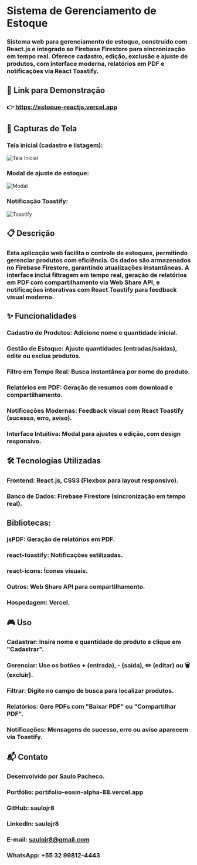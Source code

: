 # Sistema de Gerenciamento de Estoque

### Sistema web para gerenciamento de estoque, construído com React.js e integrado ao Firebase Firestore para sincronização em tempo real. Oferece cadastro, edição, exclusão e ajuste de produtos, com interface moderna, relatórios em PDF e notificações via React Toastify.

## 🔗 Link para Demonstração

### 👉 https://estoque-reactjs.vercel.app

## 📸 Capturas de Tela

### Tela inicial (cadastro e listagem):

![Tela Inicial](https://github.com/saulojr8/estoque_reactjs/blob/main/src/screenshots/tela_principal.png)

### Modal de ajuste de estoque:
![Modal](src\screenshots\modal.png)

### Notificação Toastify:
![Toastify](src\screenshots\toastify.png)

## 📋 Descrição
### Esta aplicação web facilita o controle de estoques, permitindo gerenciar produtos com eficiência. Os dados são armazenados no Firebase Firestore, garantindo atualizações instantâneas. A interface inclui filtragem em tempo real, geração de relatórios em PDF com compartilhamento via Web Share API, e notificações interativas com React Toastify para feedback visual moderno.

## ✨ Funcionalidades

### Cadastro de Produtos: Adicione nome e quantidade inicial.
### Gestão de Estoque: Ajuste quantidades (entradas/saídas), edite ou exclua produtos.
### Filtro em Tempo Real: Busca instantânea por nome do produto.
### Relatórios em PDF: Geração de resumos com download e compartilhamento.
### Notificações Modernas: Feedback visual com React Toastify (sucesso, erro, aviso).
### Interface Intuitiva: Modal para ajustes e edição, com design responsivo.

## 🛠 Tecnologias Utilizadas
### Frontend: React.js, CSS3 (Flexbox para layout responsivo).
### Banco de Dados: Firebase Firestore (sincronização em tempo real).
## Bibliotecas:
### jsPDF: Geração de relatórios em PDF.
### react-toastify: Notificações estilizadas.
### react-icons: Ícones visuais.
### Outros: Web Share API para compartilhamento.
### Hospedagem: Vercel.

## 🎮 Uso
### Cadastrar: Insira nome e quantidade do produto e clique em "Cadastrar".
### Gerenciar: Use os botões + (entrada), - (saída), ✏️ (editar) ou 🗑️ (excluir).
### Filtrar: Digite no campo de busca para localizar produtos.
### Relatórios: Gere PDFs com "Baixar PDF" ou "Compartilhar PDF".
### Notificações: Mensagens de sucesso, erro ou aviso aparecem via Toastify.


## 📬 Contato
### Desenvolvido por Saulo Pacheco.

### Portfólio: portifolio-eosin-alpha-88.vercel.app
### GitHub: saulojr8
### LinkedIn: saulojr8
### E-mail: saulojr8@gmail.com
### WhatsApp: +55 32 99812-4443